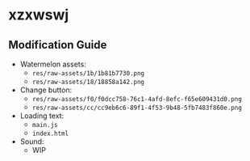 # xzxwswj

## Modification Guide

* Watermelon assets:
	* `res/raw-assets/1b/1b81b7730.png`
	* `res/raw-assets/18/18858a142.png`
* Change button:
	* `res/raw-assets/f0/f0dcc758-76c1-4afd-8efc-f65e609431d0.png`
	* `res/raw-assets/cc/cc9eb6c6-89f1-4f53-9b48-5fb7483f860e.png`
* Loading text:
	* `main.js`
	* `index.html`
* Sound:
	* WIP